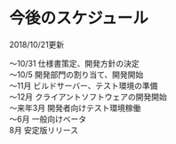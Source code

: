 # 今後のスケジュール
2018/10/21更新

〜10/31 仕様書策定、開発方針の決定  
〜10/5 開発部門の割り当て、開発開始  
〜11月 ビルドサーバー、テスト環境の準備  
〜12月 クライアントソフトウェアの開発開始  
〜来年3月 開発者向けテスト環境稼働  
〜6月 一般向けベータ  
8月 安定版リリース  